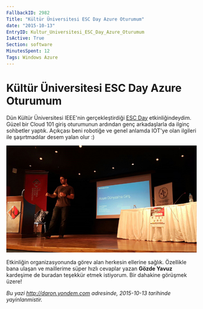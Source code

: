 ```yaml
---
FallbackID: 2982
Title: "Kültür Üniversitesi ESC Day Azure Oturumum"
date: "2015-10-13"
EntryID: Kultur_Universitesi_ESC_Day_Azure_Oturumum
IsActive: True
Section: software
MinutesSpent: 12
Tags: Windows Azure
---
```

# Kültür Üniversitesi ESC Day Azure Oturumum
Dün Kültür Üniversitesi IEEE'nin gerçekleştirdiği [ESC Day](http://ikuieee.org/esc-day.html) etkinliğindeydim. Güzel bir Cloud 101 giriş oturumunun ardından genç arkadaşlarla da ilginç sohbetler yaptık. Açıkçası beni robotiğe ve genel anlamda IOT'ye olan ilgileri  ile şaşırtmadılar desem yalan olur :)

![](media/Kultur_Universitesi_ESC_Day_Azure_Oturumum/kultur.jpg)

Etkinliğin organizasyonunda görev alan herkesin ellerine sağlık. Özellikle bana ulaşan ve maillerime süper hızlı cevaplar yazan **Gözde Yavuz** kardeşime de buradan teşekkür etmek istiyorum. Bir dahakine görüşmek üzere!

*Bu yazi http://daron.yondem.com adresinde, 2015-10-13 tarihinde yayinlanmistir.*

